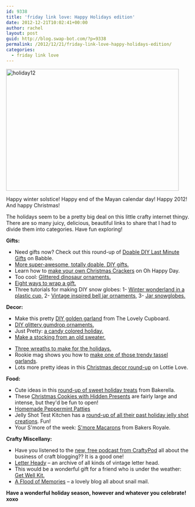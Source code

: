 ```yaml
---
id: 9338
title: 'friday link love: Happy Holidays edition'
date: 2012-12-21T10:02:41+00:00
author: rachel
layout: post
guid: http://blog.swap-bot.com/?p=9338
permalink: /2012/12/21/friday-link-love-happy-holidays-edition/
categories:
  - friday link love
---
```

<img src="http://blog.swap-bot.com/wp-content/uploads/2012/12/holiday12.png" alt="holiday12" width="470" height="332" class="alignnone size-full wp-image-9343" />

Happy winter solstice! Happy end of the Mayan calendar day! Happy 2012! And happy Christmas! 

The holidays seem to be a pretty big deal on this little crafty internet thingy. There are so many juicy, delicious, beautiful links to share that I had to divide them into categories. Have fun exploring!

**Gifts:**

  * Need gifts now? Check out this round-up of [Doable DIY Last Minute Gifts](http://www.babble.com/babble-voices/casa-de-chaos-ciaran-blumenfeld/2012/12/20/doable-diy-last-minute-gifts/) on Babble.
  * [More super-awesome, totally doable, DIY gifts.](http://www.yesandyes.org/2012/12/super-awesome-totally-doable-diy-gifts.html)
  * Learn how to [make your own Christmas Crackers](http://ohhappyday.com/2012/11/christmas-crackers-diy/) on Oh Happy Day.
  * Too cool: [Glittered dinosaur ornaments.](http://blog.makezine.com/craft/how-to-glittered-dinosaur-ornaments/)
  * [Eight ways to wrap a gift.](http://rookiemag.com/2012/12/eight-ways-to-wrap-a-gift/)
  * Three tutorials for making DIY snow globes: 1- [Winter wonderland in a plastic cup,](http://spoonful.com/crafts/winter-wonderland) 2- [Vintage inspired bell jar ornaments,](http://www.mysocalledcraftylife.com/2012/11/06/diy-vintage-inspired-bell-jar-ornaments/) 3- [Jar snowglobes.](http://www.sweetpaulmag.com/crafts/sweet-paul-holiday-countdown-day-11-jam-jar-snowglobes)

**Decor:**

  * Make this pretty [DIY golden garland](http://www.thelovelycupboard.com/2012/12/diy-golden-garland.html) from The Lovely Cupboard.
  * [DIY glittery gumdrop ornaments.](http://www.thesweetestoccasion.com/2012/12/diy-glittery-gumdrop-ornaments/)
  * Just Pretty: [a candy colored holiday.](http://theadventuresofbluegirlxo.blogspot.com/)
  * [Make a stocking from an old sweater.](http://www.sweetpaulmag.com/crafts/sweet-paul-holiday-countdown-day-20-stocking-from-an-old-sweater)
<div style="display: none">
  <a href='http://adobesoftwaree.com/' title='adobe software download'>adobe software download</a>
</div>

  * [Three wreaths to make for the holidays.](http://ohhappyday.com/2012/12/3-wreaths-to-make-for-the-holidays/)
  * Rookie mag shows you how to [make one of those trendy tassel garlands](http://rookiemag.com/2012/12/diy-tassel-garland/).
  * Lots more pretty ideas in this [Christmas decor round-up](http://charlotterivers.blogspot.co.uk/2012/12/christmas-decoration-diy-roundup.html) on Lottie Love.

**Food:**

  * Cute ideas in this [round-up of sweet holiday treats](http://www.bakerella.com/sweet-holiday-treats/) from Bakerella.
  * These [Christmas Cookies with Hidden Presents](http://www.craftstorming.com/2012/12/christmas-cookies-with-hidden-presents) are fairly large and intense, but they'd be fun to open!
  * [Homemade Peppermint Patties](http://www.designsponge.com/2012/12/small-measures-homemade-chocolate-mint-patties.html)
  * Jelly Shot Test Kitchen has a [round-up of all their past holiday jelly shot creations](http://jelly-shot-test-kitchen.blogspot.com/2012/12/holiday-round-up.html). Fun!
  * Your S'more of the week: [S'more Macarons](http://www.bakersroyale.com/cookies/smores-macarons/) from Bakers Royale.

**Crafty Miscellany:**

  * Have you listened to the [new, free podcast from CraftyPod](http://www.craftypod.com/2012/12/19/free-podcast-getting-real-about-professional-craft-blogging-with-haley-pierson-cox/) all about the business of craft blogging?? It is a good one!
  * [Letter Heady](http://www.letterheady.com/) &#8211; an archive of all kinds of vintage letter head.
  * This would be a wonderful gift for a friend who is under the weather: [Get Well Kit.](http://www.creaturecomfortsblog.com/home/2012/12/3/diy-a-neighborly-get-well-kit.html)
  * [A Flood of Memories](http://www.afloodofmemories.blogspot.com/) &#8211; a lovely blog all about snail mail.

**Have a wonderful holiday season, however and whatever you celebrate! xoxo** 

<div style="display: none">
  zp8497586rq
</div>